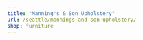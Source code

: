 ```yaml
---
title: "Manning's & Son Upholstery"
url: /seattle/mannings-and-son-upholstery/
shop: furniture
---
```

